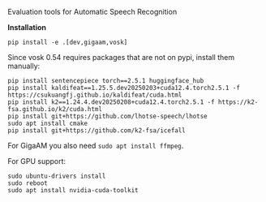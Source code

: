 Evaluation tools for Automatic Speech Recognition

**Installation**

`pip install -e .[dev,gigaam,vosk]`

Since vosk 0.54 requires packages that are not on pypi, install them manually:

```
pip install sentencepiece torch==2.5.1 huggingface_hub
pip install kaldifeat==1.25.5.dev20250203+cuda12.4.torch2.5.1 -f https://csukuangfj.github.io/kaldifeat/cuda.html
pip install k2==1.24.4.dev20250208+cuda12.4.torch2.5.1 -f https://k2-fsa.github.io/k2/cuda.html
pip install git+https://github.com/lhotse-speech/lhotse
sudo apt install cmake
pip install git+https://github.com/k2-fsa/icefall
```

For GigaAM you also need `sudo apt install ffmpeg`.

For GPU support:

```
sudo ubuntu-drivers install
sudo reboot
sudo apt install nvidia-cuda-toolkit
```